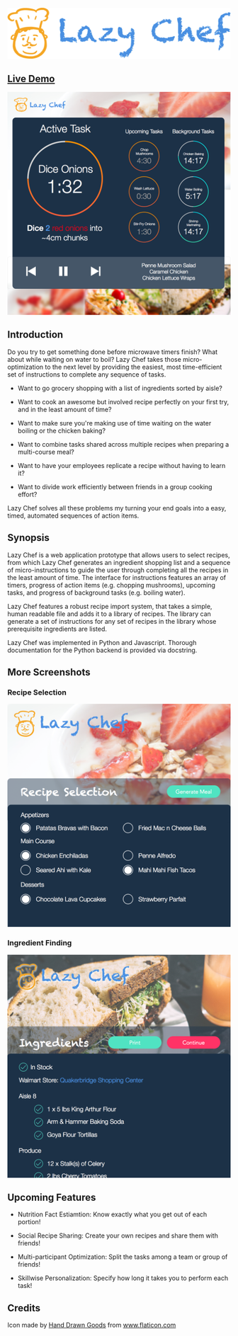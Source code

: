 ![Logo](/resource/Logo2x.png)
## [Live Demo](http://thelazychef.cloudapp.net/)
![Active Demo](/resource/LiveApp.png)
## Introduction

Do you try to get something done before microwave timers finish? What about while waiting on water to boil? Lazy Chef takes those micro-optimization to the next level by providing the easiest, most time-efficient set of instructions to complete any sequence of tasks. 

* Want to go grocery shopping with a list of ingredients sorted by aisle?

* Want to cook an awesome but involved recipe perfectly on your first try, and in the least amount of time?

* Want to make sure you're making use of time waiting on the water boiling or the chicken baking?

* Want to combine tasks shared across multiple recipes when preparing a multi-course meal?

* Want to have your employees replicate a recipe without having to learn it?

* Want to divide work efficiently between friends in a group cooking effort?

Lazy Chef solves all these problems my turning your end goals into a easy, timed, automated sequences of action items.

## Synopsis

Lazy Chef is a web application prototype that allows users to select recipes, from which Lazy Chef generates an ingredient shopping list and a sequence of micro-instructions to guide the user through completing all the recipes in the least amount of time. The interface for instructions features an array of timers, progress of action items (e.g. chopping mushrooms), upcoming tasks, and progress of background tasks (e.g. boiling water).

Lazy Chef features a robust recipe import system, that takes a simple, human readable file and adds it to a library of recipes. The library can generate a set of instructions for any set of recipes in the library whose prerequisite ingredients are listed. 

Lazy Chef was implemented in Python and Javascript. Thorough documentation for the Python backend is provided via docstring.

## More Screenshots

### Recipe Selection
![Selection](/resource/RecipeSelection.png)

### Ingredient Finding
![Selection](/resource/ShoppingList.png)

## Upcoming Features

* Nutrition Fact Estiamtion: Know exactly what you get out of each portion!

* Social Recipe Sharing: Create your own recipes and share them with friends!

* Multi-participant Optimization: Split the tasks among a team or group of friends!

* Skillwise Personalization: Specify how long it takes you to perform each task!

## Credits
Icon made by [Hand Drawn Goods](http://www.flaticon.com/authors/hand-drawn-goods) from www.flaticon.com

